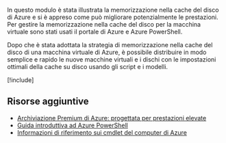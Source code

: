 In questo modulo è stata illustrata la memorizzazione nella cache del disco di Azure e si è appreso come può migliorare potenzialmente le prestazioni. Per gestire la memorizzazione nella cache del disco per la macchina virtuale sono stati usati il portale di Azure e Azure PowerShell.

Dopo che è stata adottata la strategia di memorizzazione nella cache del disco di una macchina virtuale di Azure, è possibile distribuire in modo semplice e rapido le nuove macchine virtuali e i dischi con le impostazioni ottimali della cache su disco usando gli script e i modelli.

[!include[](../../../includes/azure-sandbox-cleanup.md)]

## <a name="additional-resources"></a>Risorse aggiuntive

- [Archiviazione Premium di Azure: progettata per prestazioni elevate](https://docs.microsoft.com/azure/virtual-machines/windows/premium-storage-performance)
- [Guida introduttiva ad Azure PowerShell](https://docs.microsoft.com/powershell/azure/get-started-azureps?view=azurermps-6.8.1)
- [Informazioni di riferimento sui cmdlet del computer di Azure](https://docs.microsoft.com/powershell/module/azurerm.compute/?view=azurermps-6.8.1#vm_disks)
